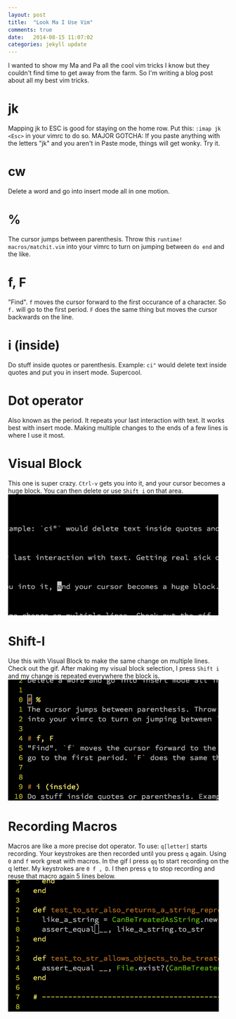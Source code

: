 ```yaml
---
layout: post
title:  "Look Ma I Use Vim"
comments: true
date:   2014-08-15 11:07:02
categories: jekyll update
---
```


I wanted to show my Ma and Pa all the cool vim tricks I know but they couldn't find time to get away from the farm.
So I'm writing a blog post about all my best vim tricks.

# jk
Mapping jk to ESC is good for staying on the home row. Put this: `:imap jk <Esc>` in your vimrc to do so.
MAJOR GOTCHA: If you paste anything with the letters "jk" and you aren't in Paste mode, things will get wonky. Try it.

# cw
Delete a word and go into insert mode all in one motion.

# %
The cursor jumps between parenthesis. Throw this `runtime! macros/matchit.vim`
into your vimrc to turn on jumping between `do end` and the like.

# f, F
"Find". `f` moves the cursor forward to the first occurance of a character. So `f.` will
go to the first period. `F` does the same thing but moves the cursor backwards on the line.

# i (inside)
Do stuff inside quotes or parenthesis. Example: `ci"` would delete text inside quotes and put you in insert mode. Supercool.

# Dot operator
Also known as the period. It repeats your last interaction with text. It works best with insert mode. Making multiple changes
to the ends of a few lines is where I use it most.

# Visual Block
This one is super crazy. `Ctrl-v` gets you into it, and your cursor becomes a huge block. You can then delete or use `Shift i`
on that area.
![alt text](/images/visual_block.gif "Visual Block up in this shit")

# Shift-I
Use this with Visual Block to make the same change on multiple lines. Check out the gif. After making my visual block selection,
I press `Shift i` and my change is repeated everywhere the block is.
![alt text](/images/shift_i.gif "Shift i")

# Recording Macros
Macros are like a more precise dot operator. To use: `q[letter]` starts recording. Your keystrokes are then recorded until you press
`q` again. Using `0` and `f` work great with macros. In the gif I press `qq` to start recording on the q letter. My keystrokes are
`0 f , D`. I then press `q` to stop recording and reuse that macro again 5 lines below.
![alt text](/images/macro.gif "Recording Macros")
